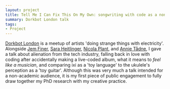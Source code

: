 ```yaml
---
layout: project
title: Tell Me I Can Fix This On My Own: songwriting with code as a non-programmer
summary: Dorkbot London talk
tags:
- Project
---
```


[Dorkbot London](http://dorkbotlondon.org) is a meetup of artists 'doing strange things with electricity'. Alongside [Jem Finer](http://longplayer.org), [Sara Heitlinger](http://connectedseed.org), [Nicola Plant](http://nicolaplant.co.uk), and [Annie Tådne](http://tadne.se), I gave a talk about alienation from the tech industry, falling back in love with coding after accidentally making a live-coded album, what it means to *feel like a musician*, and comparing ixi as a 'toy language' to the ukulele's perception as a 'toy guitar'. Although this was very much a talk intended for a non-academic audience, it is my first piece of public engagement to fully draw together my PhD research with my creative practice.
